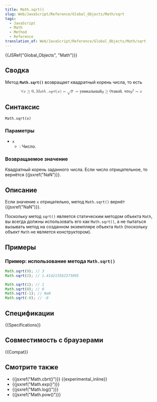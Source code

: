 ```yaml
---
title: Math.sqrt()
slug: Web/JavaScript/Reference/Global_Objects/Math/sqrt
tags:
  - JavaScript
  - Math
  - Method
  - Reference
translation_of: Web/JavaScript/Reference/Global_Objects/Math/sqrt
---
```


{{JSRef("Global_Objects", "Math")}}

## Сводка

Метод **`Math.sqrt()`** возвращает квадратный корень числа, то есть

<math display="block"><semantics><mrow><mo>∀</mo><mi>x</mi><mo>≥</mo><mn>0</mn><mo>,</mo><mstyle mathvariant="monospace"><mrow><mi>M</mi><mi>a</mi><mi>t</mi><mi>h</mi><mo>.</mo><mi>s</mi><mi>q</mi><mi>r</mi><mi>t</mi><mo stretchy="false">(</mo><mi>x</mi><mo stretchy="false">)</mo></mrow></mstyle><mo>=</mo><msqrt><mi>x</mi></msqrt><mo>=</mo><mtext>уникальный</mtext><mspace width="thickmathspace"></mspace><mi>y</mi><mo>≥</mo><mn>0</mn><mspace width="thickmathspace"></mspace><mtext>такой, что</mtext><mspace width="thickmathspace"></mspace><msup><mi>y</mi><mn>2</mn></msup><mo>=</mo><mi>x</mi></mrow><annotation encoding="TeX">\forall x \geq 0, \mathtt{Math.sqrt(x)} = \sqrt{x} = \text{уникальный} \; y \geq 0 \; \text{такой, что} \; y^2 = x</annotation></semantics></math>

## Синтаксис

```
Math.sqrt(x)
```

### Параметры

- `x`
  - : Число.

### Возвращаемое значение

Квадратный корень заданного числа. Если число отрицательное, то вернётся {{jsxref("NaN")}}.

## Описание

Если значение `x` отрицательно, метод `Math.sqrt()` вернёт {{jsxref("NaN")}}.

Поскольку метод `sqrt()` является статическим методом объекта `Math`, вы всегда должны использовать его как `Math.sqrt()`, а не пытаться вызывать метод на созданном экземпляре объекта `Math` (поскольку объект `Math` не является конструктором).

## Примеры

### Пример: использование метода `Math.sqrt()`

```js
Math.sqrt(9); // 3
Math.sqrt(2); // 1.414213562373095

Math.sqrt(1); // 1
Math.sqrt(0); // 0
Math.sqrt(-1); // NaN
Math.sqrt(-0); // -0
```

## Спецификации

{{Specifications}}

## Совместимость с браузерами

{{Compat}}

## Смотрите также

- {{jsxref("Math.cbrt()")}} {{experimental_inline}}
- {{jsxref("Math.exp()")}}
- {{jsxref("Math.log()")}}
- {{jsxref("Math.pow()")}}
